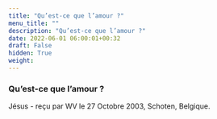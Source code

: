 ```yaml
---
title: "Qu’est-ce que l’amour ?"
menu_title: ""
description: "Qu’est-ce que l’amour ?"
date: 2022-06-01 06:00:01+00:32
draft: False
hidden: True
weight:
---
```

### Qu’est-ce que l’amour ?

Jésus - reçu par WV le 27 Octobre 2003, Schoten, Belgique.



